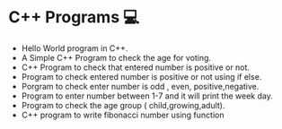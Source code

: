 # C++ Programs 💻
- Hello World program in C++.
- A Simple C++ Program to check the age for voting.
- C++ Program to check that entered number is positive or not.
- Program to check entered number is positive or not using if else.
- Porgram to check enter number is odd , even, positive,negative.
- Program to enter number between 1-7 and it will print the week day.
- Program to check the age group ( child,growing,adult).
- C++ program to write fibonacci number using function
